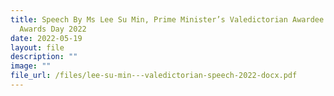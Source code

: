 ```yaml
---
title: Speech By Ms Lee Su Min, Prime Minister’s Valedictorian Awardee at SOTA
  Awards Day 2022
date: 2022-05-19
layout: file
description: ""
image: ""
file_url: /files/lee-su-min---valedictorian-speech-2022-docx.pdf
---
```

